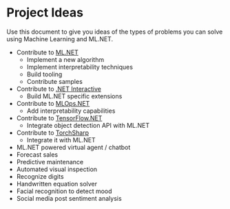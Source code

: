 # Project Ideas

Use this document to give you ideas of the types of problems you can solve using Machine Learning and ML.NET.

- Contribute to [ML.NET](https://github.com/dotnet/machinelearning)
  - Implement a new algorithm
  - Implement interpretability techniques
  - Build tooling
  - Contribute samples
- Contribute to [.NET Interactive](https://github.com/dotnet/interactive)
  - Build ML.NET specific extensions
- Contribute to [MLOps.NET](https://github.com/aslotte/MLOps.NET)
  - Add interpretability capabilities
- Contribute to [TensorFlow.NET](https://github.com/SciSharp/TensorFlow.NET)
  - Integrate object detection API with ML.NET
- Contribute to [TorchSharp](https://github.com/xamarin/TorchSharp)
  - Integrate it with ML.NET
- ML.NET powered virtual agent / chatbot
- Forecast sales
- Predictive maintenance
- Automated visual inspection
- Recognize digits
- Handwritten equation solver
- Facial recognition to detect mood 
- Social media post sentiment analysis